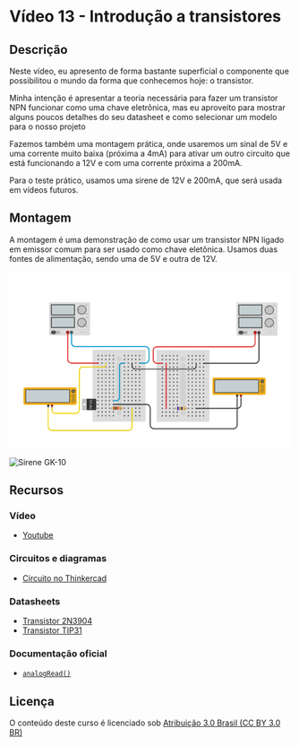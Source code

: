 # Vídeo 13 - Introdução a transistores

## Descrição

Neste vídeo, eu apresento de forma bastante superficial o componente que possibilitou o mundo da forma que conhecemos hoje: o transistor.

Minha intenção é apresentar a teoria necessária para fazer um transistor NPN funcionar como uma chave eletrônica, mas eu aproveito para mostrar alguns poucos detalhes do seu datasheet e como selecionar um modelo para o nosso projeto

Fazemos também uma montagem prática, onde usaremos um sinal de 5V e uma corrente muito baixa (próxima a 4mA) para ativar um outro circuito que está funcionando a 12V e com uma corrente próxima a 200mA.

Para o teste prático, usamos uma sirene de 12V e 200mA, que será usada em vídeos futuros.

## Montagem

A montagem é uma demonstração de como usar um transistor NPN ligado em emissor comum para ser usado como chave eletônica. Usamos duas fontes de alimentação, sendo uma de 5V e outra de 12V.

![Montagem do circuito do vídeo 13](imagens/montagem.png)

![Sirene GK-10](imagens/sirenegk10.png)

## Recursos

### Vídeo

* [Youtube](https://youtu.be/)

### Circuitos e diagramas

* [Circuito no Thinkercad](https://www.tinkercad.com/things/)

### Datasheets

* [Transistor 2N3904](../datasheets/transistor-2n3904.pdf)
* [Transistor TIP31](../datasheets/transistor-tip31.pdf)

### Documentação oficial

* [`analogRead()`](https://www.arduino.cc/reference/en/language/functions/analog-io/analogread/)

## Licença

O conteúdo deste curso é licenciado sob [Atribuição 3.0 Brasil (CC BY 3.0 BR)](https://creativecommons.org/licenses/by/3.0/br)